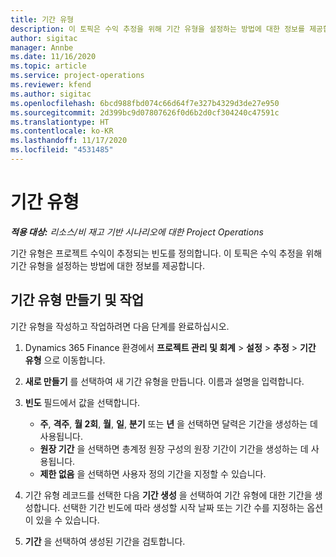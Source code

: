 ```yaml
---
title: 기간 유형
description: 이 토픽은 수익 추정을 위해 기간 유형을 설정하는 방법에 대한 정보를 제공합니다.
author: sigitac
manager: Annbe
ms.date: 11/16/2020
ms.topic: article
ms.service: project-operations
ms.reviewer: kfend
ms.author: sigitac
ms.openlocfilehash: 6bcd988fbd074c66d64f7e327b4329d3de27e950
ms.sourcegitcommit: 2d399bc9d07807626f0d6b2d0cf304240c47591c
ms.translationtype: HT
ms.contentlocale: ko-KR
ms.lasthandoff: 11/17/2020
ms.locfileid: "4531485"
---
```

# <a name="period-types"></a>기간 유형

_**적용 대상:** 리소스/비 재고 기반 시나리오에 대한 Project Operations_

기간 유형은 프로젝트 수익이 추정되는 빈도를 정의합니다. 이 토픽은 수익 추정을 위해 기간 유형을 설정하는 방법에 대한 정보를 제공합니다. 

## <a name="create-and-work-with-period-types"></a>기간 유형 만들기 및 작업
기간 유형을 작성하고 작업하려면 다음 단계를 완료하십시오.

1. Dynamics 365 Finance 환경에서 **프로젝트 관리 및 회계** > **설정** > **추정** > **기간 유형** 으로 이동합니다.
2. **새로 만들기** 를 선택하여 새 기간 유형을 만듭니다. 이름과 설명을 입력합니다.
3. **빈도** 필드에서 값을 선택합니다.

    - **주**, **격주**, **월 2회**, **월**, **일**, **분기** 또는 **년** 을 선택하면 달력은 기간을 생성하는 데 사용됩니다. 
    - **원장 기간** 을 선택하면 총계정 원장 구성의 원장 기간이 기간을 생성하는 데 사용됩니다.
    - **제한 없음** 을 선택하면 사용자 정의 기간을 지정할 수 있습니다.
4. 기간 유형 레코드를 선택한 다음 **기간 생성** 을 선택하여 기간 유형에 대한 기간을 생성합니다. 선택한 기간 빈도에 따라 생성할 시작 날짜 또는 기간 수를 지정하는 옵션이 있을 수 있습니다.
5. **기간** 을 선택하여 생성된 기간을 검토합니다.

